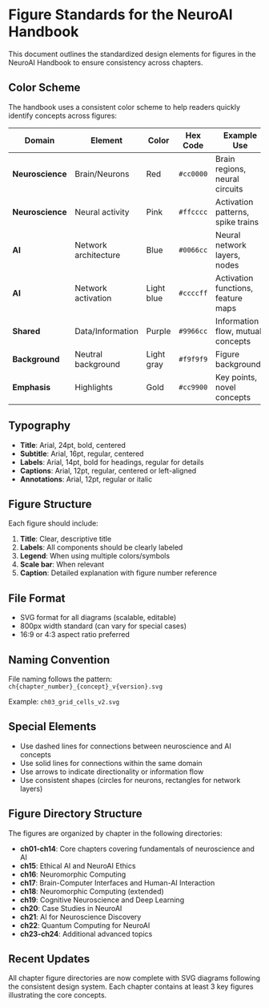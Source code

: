 # Figure Standards for the NeuroAI Handbook

This document outlines the standardized design elements for figures in the NeuroAI Handbook to ensure consistency across chapters.

## Color Scheme

The handbook uses a consistent color scheme to help readers quickly identify concepts across figures:

| Domain | Element | Color | Hex Code | Example Use |
|--------|---------|-------|----------|-------------|
| **Neuroscience** | Brain/Neurons | Red | `#cc0000` | Brain regions, neural circuits |
| **Neuroscience** | Neural activity | Pink | `#ffcccc` | Activation patterns, spike trains |
| **AI** | Network architecture | Blue | `#0066cc` | Neural network layers, nodes |
| **AI** | Network activation | Light blue | `#ccccff` | Activation functions, feature maps |
| **Shared** | Data/Information | Purple | `#9966cc` | Information flow, mutual concepts |
| **Background** | Neutral background | Light gray | `#f9f9f9` | Figure backgrounds |
| **Emphasis** | Highlights | Gold | `#cc9900` | Key points, novel concepts |

## Typography

- **Title**: Arial, 24pt, bold, centered
- **Subtitle**: Arial, 16pt, regular, centered
- **Labels**: Arial, 14pt, bold for headings, regular for details
- **Captions**: Arial, 12pt, regular, centered or left-aligned
- **Annotations**: Arial, 12pt, regular or italic

## Figure Structure

Each figure should include:

1. **Title**: Clear, descriptive title
2. **Labels**: All components should be clearly labeled
3. **Legend**: When using multiple colors/symbols
4. **Scale bar**: When relevant
5. **Caption**: Detailed explanation with figure number reference

## File Format

- SVG format for all diagrams (scalable, editable)
- 800px width standard (can vary for special cases)
- 16:9 or 4:3 aspect ratio preferred

## Naming Convention

File naming follows the pattern: `ch{chapter_number}_{concept}_v{version}.svg`

Example: `ch03_grid_cells_v2.svg`

## Special Elements

- Use dashed lines for connections between neuroscience and AI concepts
- Use solid lines for connections within the same domain
- Use arrows to indicate directionality or information flow
- Use consistent shapes (circles for neurons, rectangles for network layers)

## Figure Directory Structure

The figures are organized by chapter in the following directories:

- **ch01-ch14**: Core chapters covering fundamentals of neuroscience and AI
- **ch15**: Ethical AI and NeuroAI Ethics
- **ch16**: Neuromorphic Computing
- **ch17**: Brain-Computer Interfaces and Human-AI Interaction
- **ch18**: Neuromorphic Computing (extended)
- **ch19**: Cognitive Neuroscience and Deep Learning 
- **ch20**: Case Studies in NeuroAI
- **ch21**: AI for Neuroscience Discovery
- **ch22**: Quantum Computing for NeuroAI
- **ch23-ch24**: Additional advanced topics

## Recent Updates

All chapter figure directories are now complete with SVG diagrams following the consistent design system. Each chapter contains at least 3 key figures illustrating the core concepts.